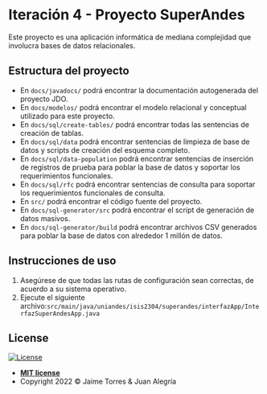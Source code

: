 # Iteración 4 - Proyecto SuperAndes

Este proyecto es una aplicación informática de mediana complejidad que involucra bases de datos relacionales.

## Estructura del proyecto

- En `docs/javadocs/` podrá encontrar la documentación autogenerada del proyecto JDO.
- En `docs/modelos/` podrá encontrar el modelo relacional y conceptual utilizado para este proyecto.
- En `docs/sql/create-tables/` podrá encontrar todas las sentencias de creación de tablas.
- En `docs/sql/data` podrá encontrar sentencias de limpieza de base de datos y scripts de creación del esquema completo.
- En `docs/sql/data-population` podrá encontrar sentencias de inserción de registros de prueba para poblar la base de datos y soportar los requerimientos funcionales.
- En `docs/sql/rfc` podrá encontrar sentencias de consulta para soportar los requerimientos funcionales de consulta.
- En `src/` podrá encontrar el código fuente del proyecto.
- En `docs/sql-generator/src` podrá encontrar el script de generación de datos masivos.
- En `docs/sql-generator/build` podrá encontrar archivos CSV generados para poblar la base de datos con alrededor 1 millón de datos.

## Instrucciones de uso

1. Asegúrese de que todas las rutas de configuración sean correctas, de acuerdo a su sistema operativo.
2. Ejecute el siguiente archivo:`src/main/java/uniandes/isis2304/superandes/interfazApp/InterfazSuperAndesApp.java`

## License

[![License](http://img.shields.io/:license-mit-blue.svg?style=flat-square)](http://badges.mit-license.org)

- **[MIT license](https://github.com/DISC-isis2304-ST/B-03/blob/main/LICENSE)**
- Copyright 2022 © Jaime Torres & Juan Alegría
